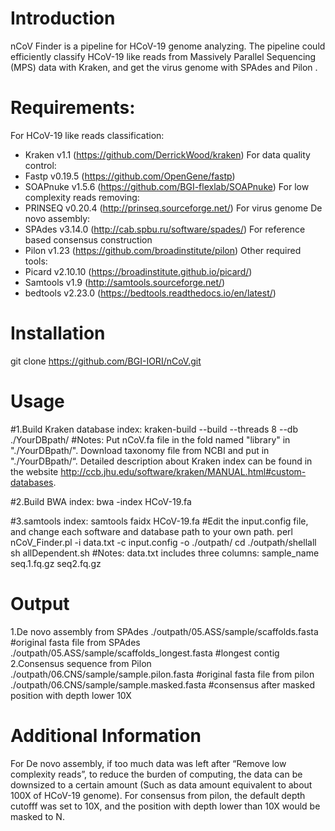 # Introduction
nCoV Finder is a pipeline for HCoV-19 genome analyzing. The pipeline could  efficiently classify HCoV-19 like reads from Massively Parallel Sequencing (MPS) data with Kraken, and get the virus genome with SPAdes and Pilon .



# Requirements:
For HCoV-19 like reads classification:
* Kraken v1.1 (https://github.com/DerrickWood/kraken)
For data quality control:
* Fastp v0.19.5 (https://github.com/OpenGene/fastp)
* SOAPnuke v1.5.6 (https://github.com/BGI-flexlab/SOAPnuke)
For low complexity reads removing:
* PRINSEQ v0.20.4 (http://prinseq.sourceforge.net/)
For virus genome De novo assembly:
* SPAdes v3.14.0 (http://cab.spbu.ru/software/spades/)
For reference based consensus construction
* Pilon v1.23 (https://github.com/broadinstitute/pilon)
Other required tools:
* Picard v2.10.10 (https://broadinstitute.github.io/picard/)
* Samtools v1.9 (http://samtools.sourceforge.net/)
* bedtools v2.23.0 (https://bedtools.readthedocs.io/en/latest/)

# Installation
git clone https://github.com/BGI-IORI/nCoV.git



# Usage
#1.Build Kraken database index:
kraken-build --build --threads 8 --db ./YourDBpath/ 
#Notes: Put nCoV.fa file in the fold named "library" in "./YourDBpath/". Download taxonomy file from NCBI and put in "./YourDBpath/“. Detailed description about Kraken index can be found in the website http://ccb.jhu.edu/software/kraken/MANUAL.html#custom-databases.

#2.Build BWA index:
bwa -index HCoV-19.fa

#3.samtools index:
samtools faidx HCoV-19.fa
#Edit the input.config file, and change each software and database path to your own path.
perl nCoV_Finder.pl -i data.txt -c input.config -o ./outpath/
cd ./outpath/shellall
sh allDependent.sh
#Notes: data.txt includes three columns:  sample_name seq.1.fq.gz seq2.fq.gz

# Output
1.De novo assembly from SPAdes
./outpath/05.ASS/sample/scaffolds.fasta   #original fasta file from SPAdes
./outpath/05.ASS/sample/scaffolds_longest.fasta #longest contig
2.Consensus sequence from Pilon
./outpath/06.CNS/sample/sample.pilon.fasta #original fasta file from pilon
./outpath/06.CNS/sample/sample.masked.fasta #consensus after masked position with depth lower 10X

# Additional Information
For De novo assembly, if too much data was left after “Remove low complexity reads”, to reduce the burden of computing, the data can be downsized to a certain amount (Such as data amount equivalent to about 100X of HCoV-19 genome).
For consensus from pilon, the default depth cutofff was set to 10X, and the position with depth lower than 10X would be masked to N.
